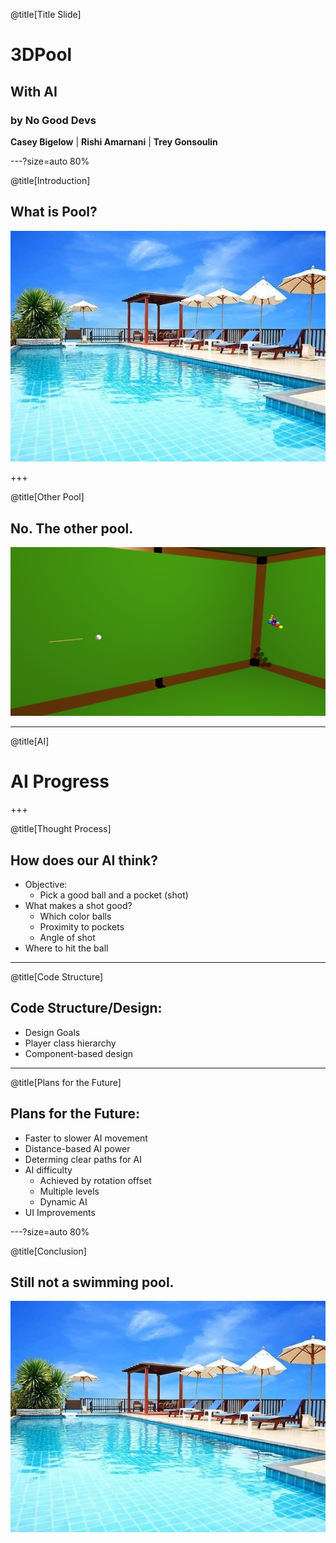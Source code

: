 @title[Title Slide]

# 3DPool
## With AI
### by No Good Devs
**Casey Bigelow** | **Rishi Amarnani** | **Trey Gonsoulin**

---?size=auto 80%

@title[Introduction]

## What is Pool?
![SwimmingPool](presentation/pool.jpg)

+++

@title[Other Pool]
## No. The other pool.
![Background](material/ThreeDPoolBackground.png)

---

@title[AI]

# AI Progress

+++

@title[Thought Process]

## How does our AI think?
 - Objective:
	- Pick a good ball and a pocket (shot)
 - What makes a shot good?
	- Which color balls
 	- Proximity to pockets
	- Angle of shot
 - Where to hit the ball

---

@title[Code Structure]

## Code Structure/Design:
 - Design Goals
 - Player class hierarchy
 - Component-based design

---

@title[Plans for the Future]

## Plans for the Future:
 - Faster to slower AI movement
 - Distance-based AI power
 - Determing clear paths for AI
 - AI difficulty
	- Achieved by rotation offset
	- Multiple levels
	- Dynamic AI
 - UI Improvements

---?size=auto 80%

@title[Conclusion]

## Still not a swimming pool.
![SwimmingPool](presentation/pool.jpg)


